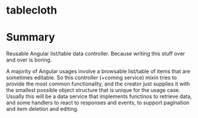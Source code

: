 tablecloth
==========

Summary
=======
Reusable Angular list/table data controller.
Because writing this stuff over and over is boring.

A majority of Angular usages involve a browsable list/table of items that are sometimes editable. So this controller (+coming service) mixin tries to provide the most common functionality, and the creator just supplies it with the smallest possible object structure that is unique for the usage case. Usually this will be a data service that implements functinos to retrieve data, and some handlers to react to responses and events, to support pagination and item deletion and editing.
